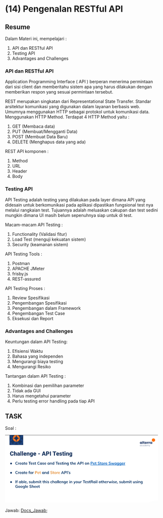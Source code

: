 # (14) Pengenalan RESTful API

## Resume 

Dalam Materi ini, mempelajari :
1. API dan RESTful API 
2. Testing API
3. Advantages and Challenges

### API dan RESTful API
Application Programming Interface ( API ) berperan menerima permintaan dari sisi client dan memberitahu sistem apa yang harus dilakukan dengan memberikan respon yang sesuai permintaan tersebut.

REST merupakan singkatan dari Representational State Transfer. Standar arsitektur komunikasi yang digunakan dalam layanan berbasis web. Umumnya menggunakan HTTP sebagai protokol untuk komunikasi data. Menggunakan HTTP Method. Terdapat 4 HTTP Method yaitu :

1. GET (Membaca data)
2. PUT (Membuat/Mengganti Data)
3. POST (Membuat Data Baru)
4. DELETE (Menghapus data yang ada)

REST API komponen :
1. Method
2. URL
3. Header
4. Body

### Testing API
API Testing adalah testing yang dilakukan pada layer dimana API yang didesain untuk berkomunikasi pada aplikasi dipastikan fungsional test nya melalui rangkaian test.
Tujuannya adalah meluaskan cakupan dan test sedini mungkin dimana UI masih belum sepenuhnya siap untuk di test.

Macam-macam API Testing :
1. Functionality (Validasi fitur)
2. Load Test (menguji kekuatan sistem)
3. Security (keamanan sistem)

API Testing Tools :
1. Postman
2. APACHE JMeter
3. frisby.js
4. REST-assured

API Testing Proses :
1. Review Spesifikasi
2. Pengembangan Spesifikasi
3. Pengembangan dalam Framework
4. Pengembangan Test Case
5. Eksekusi dan Report 

### Advantages and Challenges

Keuntungan dalam API Testing:
1. Efisiensi Waktu
2. Bahasa yang independen
3. Mengurangi biaya testing
4. Mengurangi Resiko

Tantangan dalam API Testing :
1. Kombinasi dan pemilihan parameter
2. Tidak ada GUI
3. Harus mengetahui parameter
4. Perlu testing error handling pada tiap API


## TASK

Soal : 

<img src="./screenshoot/task.png" width="600">

Jawab: [Docs_Jawab](https://docs.google.com/spreadsheets/d/1BBpRs-ZHdRNDBRO2CLdQt1pM0iU0PC2GzGMlAr6CERE/edit?usp=sharing);
